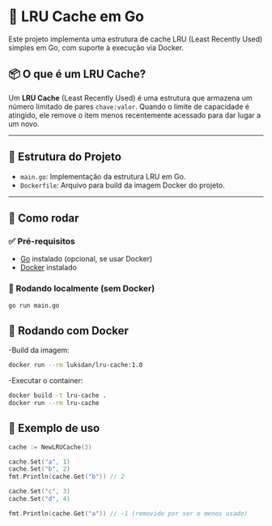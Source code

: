 # 🔄 LRU Cache em Go

Este projeto implementa uma estrutura de cache LRU (Least Recently Used) simples em Go, com suporte à execução via Docker.

## 📦 O que é um LRU Cache?

Um **LRU Cache** (Least Recently Used) é uma estrutura que armazena um número limitado de pares `chave:valor`. Quando o limite de capacidade é atingido, ele remove o item menos recentemente acessado para dar lugar a um novo.

---

## 📁 Estrutura do Projeto

- `main.go`: Implementação da estrutura LRU em Go.
- `Dockerfile`: Arquivo para build da imagem Docker do projeto.

---

## 🚀 Como rodar

### ✅ Pré-requisitos

- [Go](https://golang.org/doc/install) instalado (opcional, se usar Docker)
- [Docker](https://www.docker.com/) instalado

### 🔧 Rodando localmente (sem Docker)

```bash
go run main.go
```
## 🐳 Rodando com Docker
-Build da imagem:
```bash
docker run --rm luksdan/lru-cache:1.0
```
-Executar o container:
```bash
docker build -t lru-cache .
docker run --rm lru-cache
```
## 📌 Exemplo de uso
```go
cache := NewLRUCache(3)

cache.Set("a", 1)
cache.Set("b", 2)
fmt.Println(cache.Get("b")) // 2

cache.Set("c", 3)
cache.Set("d", 4)

fmt.Println(cache.Get("a")) // -1 (removido por ser o menos usado)
```